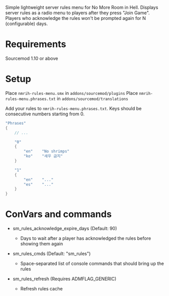 
Simple lightweight server rules menu for No More Room in Hell.
Displays server rules as a radio menu to players after they press "Join Game". 
Players who acknowledge the rules won't be prompted again for N (configurable) days.


# Requirements
Sourcemod 1.10 or above

# Setup
Place `nmrih-rules-menu.smx` in `addons/sourcemod/plugins`
Place `nmrih-rules-menu.phrases.txt` in `addons/sourcemod/translations`

Add your rules to `nmrih-rules-menu.phrases.txt`. Keys should be consecutive numbers starting from 0.

```cpp
"Phrases"
{
	// ...

	"0"
	{
		"en"	"No shrimps"
		"ko"	"새우 금지"
	}

	"1"
	{
		"en"	"..."
		"es"	"..."
	}
}
```

# ConVars and commands

- sm_rules_acknowledge_expire_days (Default: 90)
	- Days to wait after a player has acknowledged the rules before showing them again

- sm_rules_cmds (Default: "sm_rules")
	- Space-separated list of console commands that should bring up the rules

- sm_rules_refresh (Requires ADMFLAG_GENERIC)
	- Refresh rules cache

